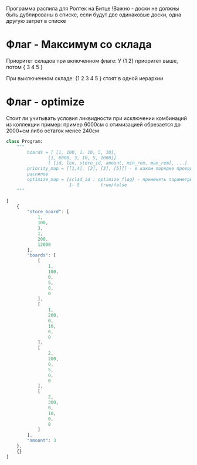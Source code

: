 Программа распила для Ролтек на Битце
!Важно - доски не должны быть дублированы в списке, если будут две одинаковые доски, одна  другую затрет в списке


Флаг - Максимум со склада 
=========================
Приоритет складов при включенном флаге:
У {1 2} приоритет выше, потом { 3 4 5 }

При выключенном складе:
{1 2 3 4 5 } стоят в одной иерархии 

Флаг - optimize 
===============
Стоит ли учитывать условия ликвидности при исключении комбинаций из коллекции
пример: пример 6000см с отимизацией обрезается до 2000+см либо остаток менее 240см


```python
class Program:
    """
        boards = [ [1, 100, 1, 10, 5, 30], 
                [1, 6000, 3, 10, 5, 1000]]
                [ [id, len, store_id, amount, min_rem, max_rem], ...] 
        priority_map = [[1,4], [2], [3], [5]]] - в каком порядке проводить поиск оптимальных 
        распилов
        optimize_map = {sclad_id : optimize_flag} - применять параметры оптимизации для склада
                        1- 5        true/false
    """
```
```javascript
[
    {
        "store_board": [
            1,
            100,
            3,
            1,
            200,
            12000
        ],
        "boards": [
            [
                1,
                100,
                0,
                5,
                0,
                0
            ],
            [
                1,
                200,
                0,
                10,
                0,
                0
            ],
            [
                2,
                200,
                0,
                5,
                0,
                0
            ],
            [
                2,
                300,
                0,
                10,
                0,
                0
            ]
        ],
        "amoont": 3
    },
    {}
]
```